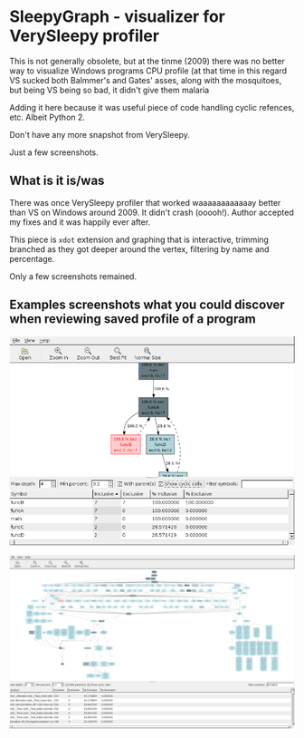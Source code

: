 # SleepyGraph - visualizer for VerySleepy profiler

This is not generally obsolete, but at the tinme (2009) there was no better 
way to visualize Windows programs CPU profile (at that time in this regard VS sucked both Balmmer's and
Gates' asses, along with the mosquitoes, but being VS being so bad, it didn't give them malaria

Adding it here because it was useful piece of code handling cyclic refences, etc.
Albeit Python 2.

Don't have any more snapshot from VerySleepy.

Just a few screenshots.

## What is it is/was

There was once VerySleepy profiler that worked waaaaaaaaaaaay better than VS on Windows around 2009.
It didn't crash (ooooh!). Author accepted my fixes and it was happily ever after.

This piece is `xdot` extension and graphing that is interactive, trimming branched as they got deeper
around the vertex, filtering by name and percentage.

Only a few screenshots remained.

## Examples screenshots what you could discover when reviewing saved profile of a program

![sample with cycles](screenshots/basic_screenshot.png)

![actual large callgraph of large application (HDL modeling tool, Verilog/VHDL/MAST parser, designer](screenshots/large_graph_screenshot.png)


